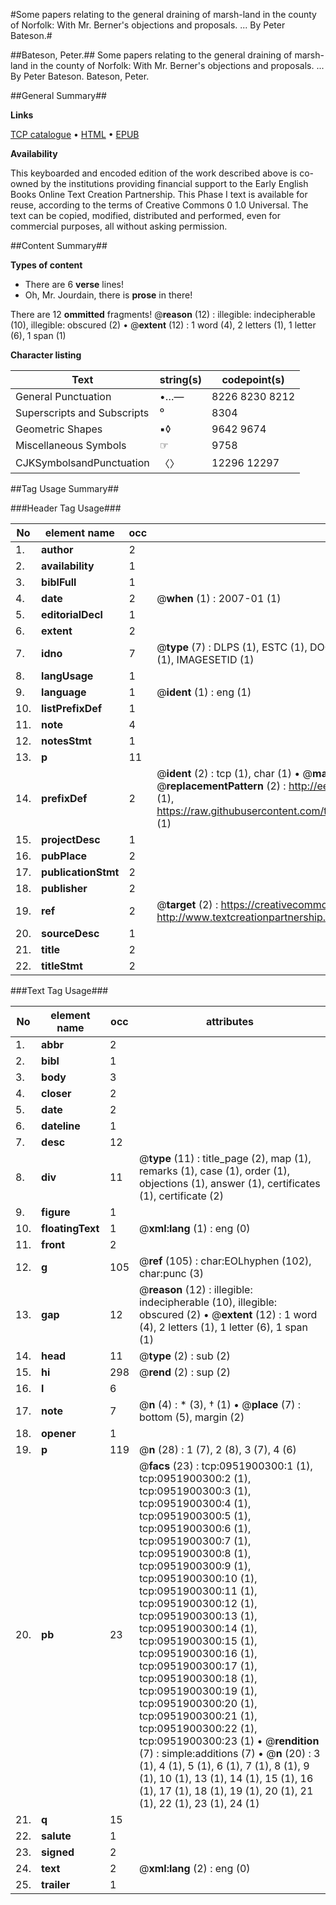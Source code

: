 #Some papers relating to the general draining of marsh-land in the county of Norfolk: With Mr. Berner's objections and proposals. ... By Peter Bateson.#

##Bateson, Peter.##
Some papers relating to the general draining of marsh-land in the county of Norfolk: With Mr. Berner's objections and proposals. ... By Peter Bateson.
Bateson, Peter.

##General Summary##

**Links**

[TCP catalogue](http://www.ota.ox.ac.uk/tcp/)  • 
[HTML](http://tei.it.ox.ac.uk/tcp/Texts-HTML/free/004/004843398.html)  • 
[EPUB](http://tei.it.ox.ac.uk/tcp/Texts-EPUB/free/004/004843398.epub)

**Availability**

This keyboarded and encoded edition of the
	       work described above is co-owned by the institutions
	       providing financial support to the Early English Books
	       Online Text Creation Partnership. This Phase I text is
	       available for reuse, according to the terms of Creative
	       Commons 0 1.0 Universal. The text can be copied,
	       modified, distributed and performed, even for
	       commercial purposes, all without asking permission.


##Content Summary##

**Types of content**

  * There are 6 **verse** lines!
  * Oh, Mr. Jourdain, there is **prose** in there!

There are 12 **ommitted** fragments! 
 @__reason__ (12) : illegible: indecipherable (10), illegible: obscured (2)  •  @__extent__ (12) : 1 word (4), 2 letters (1), 1 letter (6), 1 span (1)

**Character listing**


|Text|string(s)|codepoint(s)|
|---|---|---|
|General Punctuation|•…—|8226 8230 8212|
|Superscripts             and Subscripts|⁰|8304|
|Geometric Shapes|▪◊|9642 9674|
|Miscellaneous Symbols|☞|9758|
|CJKSymbolsandPunctuation|〈〉|12296 12297|

##Tag Usage Summary##

###Header Tag Usage###

|No|element name|occ|attributes|
|---|---|---|---|
|1.|__author__|2||
|2.|__availability__|1||
|3.|__biblFull__|1||
|4.|__date__|2| @__when__ (1) : 2007-01 (1)|
|5.|__editorialDecl__|1||
|6.|__extent__|2||
|7.|__idno__|7| @__type__ (7) : DLPS (1), ESTC (1), DOCNO (1), TCP (1), GALEDOCNO (1), CONTENTSET (1), IMAGESETID (1)|
|8.|__langUsage__|1||
|9.|__language__|1| @__ident__ (1) : eng (1)|
|10.|__listPrefixDef__|1||
|11.|__note__|4||
|12.|__notesStmt__|1||
|13.|__p__|11||
|14.|__prefixDef__|2| @__ident__ (2) : tcp (1), char (1)  •  @__matchPattern__ (2) : ([0-9\-]+):([0-9IVX]+) (1), (.+) (1)  •  @__replacementPattern__ (2) : http://eebo.chadwyck.com/downloadtiff?vid=$1&page=$2 (1), https://raw.githubusercontent.com/textcreationpartnership/Texts/master/tcpchars.xml#$1 (1)|
|15.|__projectDesc__|1||
|16.|__pubPlace__|2||
|17.|__publicationStmt__|2||
|18.|__publisher__|2||
|19.|__ref__|2| @__target__ (2) : https://creativecommons.org/publicdomain/zero/1.0/ (1), http://www.textcreationpartnership.org/docs/. (1)|
|20.|__sourceDesc__|1||
|21.|__title__|2||
|22.|__titleStmt__|2||


###Text Tag Usage###

|No|element name|occ|attributes|
|---|---|---|---|
|1.|__abbr__|2||
|2.|__bibl__|1||
|3.|__body__|3||
|4.|__closer__|2||
|5.|__date__|2||
|6.|__dateline__|1||
|7.|__desc__|12||
|8.|__div__|11| @__type__ (11) : title_page (2), map (1), remarks (1), case (1), order (1), objections (1), answer (1), certificates (1), certificate (2)|
|9.|__figure__|1||
|10.|__floatingText__|1| @__xml:lang__ (1) : eng (0)|
|11.|__front__|2||
|12.|__g__|105| @__ref__ (105) : char:EOLhyphen (102), char:punc (3)|
|13.|__gap__|12| @__reason__ (12) : illegible: indecipherable (10), illegible: obscured (2)  •  @__extent__ (12) : 1 word (4), 2 letters (1), 1 letter (6), 1 span (1)|
|14.|__head__|11| @__type__ (2) : sub (2)|
|15.|__hi__|298| @__rend__ (2) : sup (2)|
|16.|__l__|6||
|17.|__note__|7| @__n__ (4) : * (3), † (1)  •  @__place__ (7) : bottom (5), margin (2)|
|18.|__opener__|1||
|19.|__p__|119| @__n__ (28) : 1 (7), 2 (8), 3 (7), 4 (6)|
|20.|__pb__|23| @__facs__ (23) : tcp:0951900300:1 (1), tcp:0951900300:2 (1), tcp:0951900300:3 (1), tcp:0951900300:4 (1), tcp:0951900300:5 (1), tcp:0951900300:6 (1), tcp:0951900300:7 (1), tcp:0951900300:8 (1), tcp:0951900300:9 (1), tcp:0951900300:10 (1), tcp:0951900300:11 (1), tcp:0951900300:12 (1), tcp:0951900300:13 (1), tcp:0951900300:14 (1), tcp:0951900300:15 (1), tcp:0951900300:16 (1), tcp:0951900300:17 (1), tcp:0951900300:18 (1), tcp:0951900300:19 (1), tcp:0951900300:20 (1), tcp:0951900300:21 (1), tcp:0951900300:22 (1), tcp:0951900300:23 (1)  •  @__rendition__ (7) : simple:additions (7)  •  @__n__ (20) : 3 (1), 4 (1), 5 (1), 6 (1), 7 (1), 8 (1), 9 (1), 10 (1), 13 (1), 14 (1), 15 (1), 16 (1), 17 (1), 18 (1), 19 (1), 20 (1), 21 (1), 22 (1), 23 (1), 24 (1)|
|21.|__q__|15||
|22.|__salute__|1||
|23.|__signed__|2||
|24.|__text__|2| @__xml:lang__ (2) : eng (0)|
|25.|__trailer__|1||
